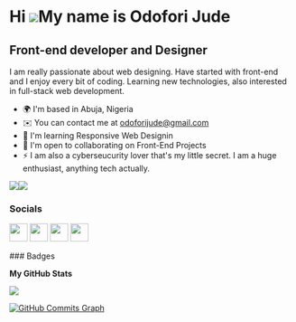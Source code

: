Hi ![](https://user-images.githubusercontent.com/18350557/176309783-0785949b-9127-417c-8b55-ab5a4333674e.gif)My name is Odofori Jude
====================================================================================================================================

Front-end developer and Designer
--------------------------------

I am really passionate about web designing. Have started with front-end and I enjoy every bit of coding. Learning new technologies, also interested in full-stack web development.

* 🌍  I'm based in Abuja, Nigeria
* ✉️  You can contact me at [odoforijude@gmail.com](mailto:odoforijude@gmail.com)
* 🧠  I'm learning Responsive Web Designin
* 🤝  I'm open to collaborating on Front-End Projects
* ⚡  I am also a cyberseucurity lover that's my little secret. I am a huge enthusiast, anything tech actually.

<a href="https://www.twitter.com/judeodofori" target="_blank" rel="noreferrer"><img
src="https://img.shields.io/twitter/follow/judeodofori?logo=twitter&style=for-the-badge&color=0891b2&labelColor=7f1d1d"
/></a><a href="https://www.github.com/jude224" target="_blank" rel="noreferrer"><img
src="https://img.shields.io/github/followers/jude224?logo=github&style=for-the-badge&color=0891b2&labelColor=7f1d1d" /></a>

### Socials

<p align="left"> <a href="https://www.github.com/jude224" target="_blank" rel="noreferrer"><img src="https://raw.githubusercontent.com/danielcranney/readme-generator/main/public/icons/socials/github.svg" width="32" height="32" /></a> <a href="https://judet.hashnode.dev" target="_blank" rel="noreferrer"><img src="https://raw.githubusercontent.com/danielcranney/readme-generator/main/public/icons/socials/hashnode.svg" width="32" height="32" /></a> <a href="https://www.linkedin.com/in/jueodofori" target="_blank" rel="noreferrer"><img src="https://raw.githubusercontent.com/danielcranney/readme-generator/main/public/icons/socials/linkedin.svg" width="32" height="32" /></a> <a href="https://www.twitter.com/judeodofori" target="_blank" rel="noreferrer"><img src="https://raw.githubusercontent.com/danielcranney/readme-generator/main/public/icons/socials/twitter.svg" width="32" height="32" /></a></p>
### Badges

<b>My GitHub Stats</b>

<a href="http://www.github.com/jude224"><img src="https://github-readme-streak-stats.herokuapp.com/?user=jude224&stroke=ffffff&background=7f1d1d&ring=0891b2&fire=0891b2&currStreakNum=ffffff&currStreakLabel=0891b2&sideNums=ffffff&sideLabels=ffffff&dates=ffffff&hide_border=true" /></a>

<a href="http://www.github.com/jude224"><img src="https://activity-graph.herokuapp.com/graph?username=jude224&bg_color=7f1d1d&color=ffffff&line=0891b2&point=ffffff&area_color=7f1d1d&area=true&hide_border=true&custom_title=GitHub%20Commits%20Graph" alt="GitHub Commits Graph" /></a>
